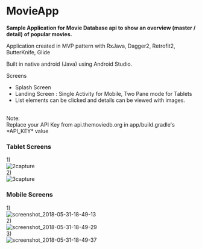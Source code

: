 # MovieApp <br>

**Sample Application for Movie Database api to show an overview (master / detail) of popular movies.**</br>

Application created in MVP pattern with RxJava, Dagger2, Retrofit2, ButterKnife, Glide<br>

Built in native android (Java) using Android Studio.</br>

Screens </br>
- Splash Screen 
- Landing Screen : Single Activity for Mobile, Two Pane mode for Tablets
- List elements can be clicked and details can be viewed with images.

</br>
Note:</br>
Replace your API Key from api.themoviedb.org in app/build.gradle's *API_KEY* value<br>

### Tablet Screens <br>

1)<br>
![2capture](https://user-images.githubusercontent.com/39777674/43033802-567115a4-8cee-11e8-8d89-ca26f5804896.PNG)
<br>
2) <br>
![3capture](https://user-images.githubusercontent.com/39777674/43033808-8334b776-8cee-11e8-8f5b-1789e2eee4a6.PNG)
<br>
### Mobile Screens <br>

1)<br>
![screenshot_2018-05-31-18-49-13](https://user-images.githubusercontent.com/39777674/43033822-c236b898-8cee-11e8-8425-8e13715bbe2f.png)
<br>
2)<br> ![screenshot_2018-05-31-18-49-29](https://user-images.githubusercontent.com/39777674/43033828-d3d54416-8cee-11e8-885b-80ef33932348.png)
<br>
3) <br>
![screenshot_2018-05-31-18-49-37](https://user-images.githubusercontent.com/39777674/43033832-e133c7ea-8cee-11e8-97eb-ab289451e94c.png)
<br>
